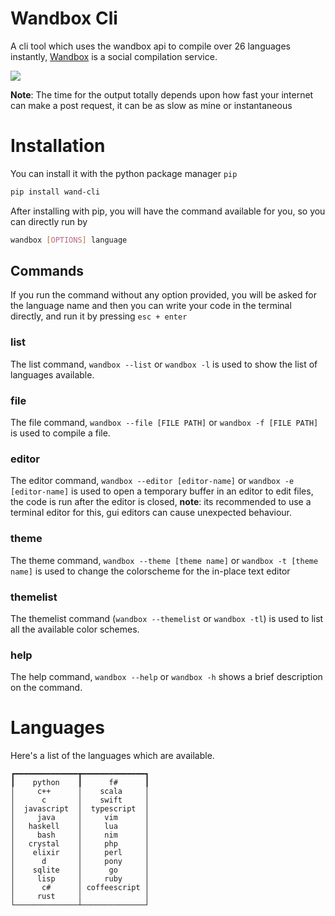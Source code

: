 # Wandbox Cli
A cli tool which uses the wandbox api to compile over 26 languages instantly, [Wandbox](http://melpon.org/wandbox/) is a social compilation service.

![](wandbox_preview_cli.gif)

**Note**: The time for the output totally depends upon how fast your internet can make a post request, it can be as slow as mine or instantaneous

# Installation
You can install it with the python package manager `pip`
```sh
pip install wand-cli
```
After installing with pip, you will have the command available for you, so you can directly run by
```sh
wandbox [OPTIONS] language
```  

## Commands
If you run the command without any option provided, you will be asked for the language name and then you can write your code in the terminal directly, and run it by pressing `esc + enter`  
### list
The list command, `wandbox --list` or `wandbox -l` is used to show the list of languages available.  
### file
The file command, `wandbox --file [FILE PATH]` or `wandbox -f [FILE PATH]` is used to compile a file.  
### editor
The editor command, `wandbox --editor [editor-name]` or `wandbox -e [editor-name]` is used to open a temporary buffer in an editor to edit files, the code is run after the editor is closed, **note**: its recommended to use a terminal editor for this, gui editors can cause unexpected behaviour.  
### theme
The theme command, `wandbox --theme [theme name]` or `wandbox -t [theme name]` is used to change the colorscheme for the in-place text editor  
### themelist
The themelist command (`wandbox --themelist` or `wandbox -tl`) is used to list all the available color schemes.  
### help
The help command, `wandbox --help` or `wandbox -h` shows a brief description on the command.  

# Languages
Here's a list of the languages which are available.  

```
┏━━━━━━━━━━━━━━┳━━━━━━━━━━━━━━┓
┃    python    ┃      f#      ┃
│     c++      │    scala     │
│      c       │    swift     │
│  javascript  │  typescript  │
│     java     │     vim      │
│   haskell    │     lua      │
│     bash     │     nim      │
│   crystal    │     php      │
│    elixir    │     perl     │
│      d       │     pony     │
│    sqlite    │      go      │
│     lisp     │     ruby     │
│      c#      │ coffeescript │
│     rust     │              │
└──────────────┴──────────────┘

```
